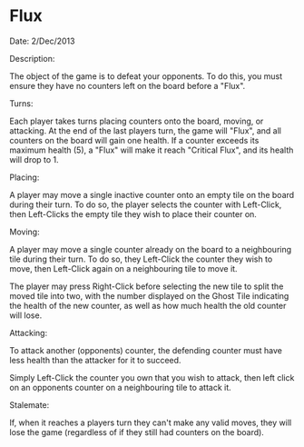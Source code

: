 Flux
====

Date: 2/Dec/2013


Description:

The object of the game is to defeat your opponents. To do this, you must ensure they have no counters
left on the board before a "Flux".


Turns:

Each player takes turns placing counters onto the board, moving, or attacking.
At the end of the last players turn, the game will "Flux", and all counters on the board will gain one
health.
If a counter exceeds its maximum health (5), a "Flux" will make it reach "Critical Flux", and its
health will drop to 1.


Placing:

A player may move a single inactive counter onto an empty tile on the board during their turn.
To do so, the player selects the counter with Left-Click, then Left-Clicks the empty
tile they wish to place their counter on.


Moving:

A player may move a single counter already on the board to a neighbouring tile during their turn.
To do so, they Left-Click the counter they wish to move, then Left-Click again on a neighbouring tile to move it.

The player may press Right-Click before selecting the new tile to split the moved tile into two, with the
number displayed on the Ghost Tile indicating the health of the new counter, as well as how much health the
old counter will lose.


Attacking:

To attack another (opponents) counter, the defending counter must have less health than the attacker
for it to succeed.

Simply Left-Click the counter you own that you wish to attack, then left click on an opponents counter
on a neighbouring tile to attack it.


Stalemate:

If, when it reaches a players turn they can't make any valid moves, they will lose the game (regardless
of if they still had counters on the board).
